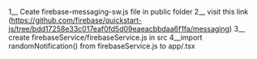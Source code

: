 1__ Ceate firebase-messaging-sw.js file in public folder
2__ visit this link (https://github.com/firebase/quickstart-js/tree/bdd17258e33c017eaf0fd5d09eaeacbbdaa6f1fa/messaging)
3__ create firebaseService/firebaseService.js in src
4__import randomNotification() from firebaseService.js to app/.tsx